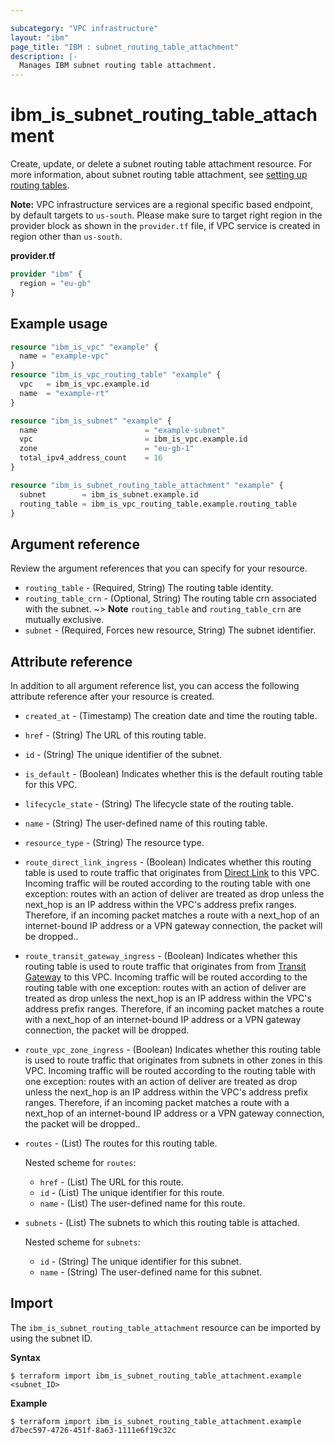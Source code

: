 ```yaml
---

subcategory: "VPC infrastructure"
layout: "ibm"
page_title: "IBM : subnet_routing_table_attachment"
description: |-
  Manages IBM subnet routing table attachment.
---
```


# ibm_is_subnet_routing_table_attachment
Create, update, or delete a subnet routing table attachment resource. For more information, about subnet routing table attachment, see [setting up routing tables](https://cloud.ibm.com/docs/vpc?topic=vpc-attach-subnets-routing-table).

**Note:** 
VPC infrastructure services are a regional specific based endpoint, by default targets to `us-south`. Please make sure to target right region in the provider block as shown in the `provider.tf` file, if VPC service is created in region other than `us-south`.

**provider.tf**

```terraform
provider "ibm" {
  region = "eu-gb"
}
```

## Example usage

```terraform
resource "ibm_is_vpc" "example" {
  name = "example-vpc"
}
resource "ibm_is_vpc_routing_table" "example" {
  vpc   = ibm_is_vpc.example.id
  name  = "example-rt"
}

resource "ibm_is_subnet" "example" {
  name                        = "example-subnet"
  vpc                         = ibm_is_vpc.example.id
  zone                        = "eu-gb-1"
  total_ipv4_address_count    = 16
}

resource "ibm_is_subnet_routing_table_attachment" "example" {
  subnet        = ibm_is_subnet.example.id
  routing_table = ibm_is_vpc_routing_table.example.routing_table
}

```
## Argument reference
Review the argument references that you can specify for your resource. 

- `routing_table` - (Required, String) The routing table identity.
- `routing_table_crn` - (Optional, String) The routing table crn associated with the subnet.
  ~> **Note** 
  `routing_table` and `routing_table_crn` are mutually exclusive.
- `subnet` - (Required, Forces new resource, String) The subnet identifier.


## Attribute reference
In addition to all argument reference list, you can access the following attribute reference after your resource is created.

- `created_at` - (Timestamp) The creation date and time the routing table.
- `href` - (String) The URL of this routing table.
- `id` - (String) The unique identifier of the subnet.
- `is_default` - (Boolean) Indicates whether this is the default routing table for this VPC.
- `lifecycle_state` - (String) The lifecycle state of the routing table.
- `name` - (String) The user-defined name of this routing table.
- `resource_type` - (String) The resource type.
- `route_direct_link_ingress` - (Boolean) Indicates whether this routing table is used to route traffic that originates from [Direct Link](https://cloud.ibm.com/docs/dl/) to this VPC. Incoming traffic will be routed according to the routing table with one exception: routes with an action of deliver are treated as drop unless the next_hop is an IP address within the VPC's address prefix ranges. Therefore, if an incoming packet matches a route with a next_hop of an internet-bound IP address or a VPN gateway connection, the packet will be dropped..
- `route_transit_gateway_ingress` - (Boolean) Indicates whether this routing table is used to route traffic that originates from from [Transit Gateway](https://cloud.ibm.com/cloud/transit-gateway/) to this VPC.
Incoming traffic will be routed according to the routing table with one exception: routes with an action of deliver are treated as drop unless the next_hop is an IP address within the VPC's address prefix ranges. Therefore, if an incoming packet matches a route with a next_hop of an internet-bound IP address or a VPN gateway connection, the packet will be dropped.
- `route_vpc_zone_ingress` - (Boolean) Indicates whether this routing table is used to route traffic that originates from subnets in other zones in this VPC. Incoming traffic will be routed according to the routing table with one exception: routes with an action of deliver are treated as drop unless the next_hop is an IP address within the VPC's address prefix ranges. Therefore, if an incoming packet matches a route with a next_hop of an internet-bound IP address or a VPN gateway connection, the packet will be dropped..
- `routes` - (List) The routes for this routing table.
	
  Nested scheme for `routes`:
  - `href` - (List) The URL for this route.
  - `id` - (List) The unique identifier for this route.
  - `name` - (List) The user-defined name for this route.

- `subnets` - (List) The subnets to which this routing table is attached.

  Nested scheme for `subnets`:
	- `id` - (String) The unique identifier for this subnet.
	- `name` - (String) The user-defined name for this subnet.


## Import
The `ibm_is_subnet_routing_table_attachment` resource can be imported by using the subnet ID. 

**Syntax**

```
$ terraform import ibm_is_subnet_routing_table_attachment.example <subnet_ID>
```

**Example**

```
$ terraform import ibm_is_subnet_routing_table_attachment.example d7bec597-4726-451f-8a63-1111e6f19c32c
```
